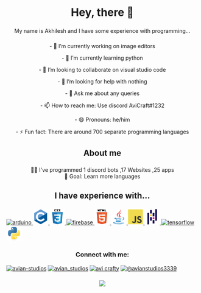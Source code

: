

<h1 align="center">Hey, there 👋</h1>

###

<p align="center">My name is Akhilesh and I have some experience with programming...</p>

###

<p align="center">- 🔭 I’m currently working on image editors</p>
<p align="center">- 🌱 I’m currently learning python</p>
<p align="center">- 👯 I’m looking to collaborate on visual studio code</p>
<p align="center">- 🤔 I’m looking for help with nothing</p>
<p align="center">- 💬 Ask me about any queries</p>
<p align="center">- 📫 How to reach me: Use discord AviCraft#1232</p>
<p align="center">- 😄 Pronouns: he/him </p>
<p align="center">- ⚡ Fun fact: There are around 700 separate programming languages</p>

###

<h2 align="center">About me</h2>

###

<p align="center">👨‍💻 I've programmed 1 discord bots ,17 Websites ,25 apps<br>🎯 Goal: Learn more languages</p>

###

<h2 align="center">I have experience with...</h2>

###

<div align="center">
<p align="left"> <a href="https://www.arduino.cc/" target="_blank" rel="noreferrer"> <img src="https://cdn.worldvectorlogo.com/logos/arduino-1.svg" alt="arduino" width="40" height="40"/> </a>  <a href="https://www.cprogramming.com/" target="_blank" rel="noreferrer"> <img src="https://raw.githubusercontent.com/devicons/devicon/master/icons/c/c-original.svg" alt="c" width="40" height="40"/> </a>  <a href="https://www.w3schools.com/css/" target="_blank" rel="noreferrer"> <img src="https://raw.githubusercontent.com/devicons/devicon/master/icons/css3/css3-original-wordmark.svg" alt="css3" width="40" height="40"/> </a> <a href="https://firebase.google.com/" target="_blank" rel="noreferrer"> <img src="https://www.vectorlogo.zone/logos/firebase/firebase-icon.svg" alt="firebase" width="40" height="40"/> </a> <a href="https://www.w3.org/html/" target="_blank" rel="noreferrer"> <img src="https://raw.githubusercontent.com/devicons/devicon/master/icons/html5/html5-original-wordmark.svg" alt="html5" width="40" height="40"/> </a> <a href="https://www.java.com" target="_blank" rel="noreferrer"> <img src="https://raw.githubusercontent.com/devicons/devicon/master/icons/java/java-original.svg" alt="java" width="40" height="40"/> </a> <a href="https://developer.mozilla.org/en-US/docs/Web/JavaScript" target="_blank" rel="noreferrer"> <img src="https://raw.githubusercontent.com/devicons/devicon/master/icons/javascript/javascript-original.svg" alt="javascript" width="40" height="40"/> </a>  <a href="https://pandas.pydata.org/" target="_blank" rel="noreferrer"> <img src="https://raw.githubusercontent.com/devicons/devicon/2ae2a900d2f041da66e950e4d48052658d850630/icons/pandas/pandas-original.svg" alt="pandas" width="40" height="40"/> </a> <a href="https://www.tensorflow.org" target="_blank" rel="noreferrer"> <img src="https://www.vectorlogo.zone/logos/tensorflow/tensorflow-icon.svg" alt="tensorflow" width="40" height="40"/> </a> <a href="https://www.python.org" target="_blank" rel="noreferrer"> <img src="https://raw.githubusercontent.com/devicons/devicon/master/icons/python/python-original.svg" alt="python" width="40" height="40"/> </a> </p>
</div>

###

<h3 align="center">Connect with me:</h3>
<p align="left">
<a href="https://codepen.io/Avian-studios" target="blank"><img align="center" src="https://raw.githubusercontent.com/rahuldkjain/github-profile-readme-generator/master/src/images/icons/Social/codepen.svg" alt="avian-studios" height="30" width="40" /></a>
<a href="https://twitter.com/avian_studios" target="blank"><img align="center" src="https://raw.githubusercontent.com/rahuldkjain/github-profile-readme-generator/master/src/images/icons/Social/twitter.svg" alt="avian_studios" height="30" width="40" /></a>
<a href="https://www.facebook.com/profile.php?id=100069108975300" target="blank"><img align="center" src="https://raw.githubusercontent.com/rahuldkjain/github-profile-readme-generator/master/src/images/icons/Social/facebook.svg" alt="avi crafty" height="30" width="40" /></a>
<a href="https://www.youtube.com/c/@avianstudios3339" target="blank"><img align="center" src="https://raw.githubusercontent.com/rahuldkjain/github-profile-readme-generator/master/src/images/icons/Social/youtube.svg" alt="@avianstudios3339" height="30" width="40" /></a>
</p>

###

<div align="center">
  <img height="35" src="https://komarev.com/ghpvc/?username=theavian&style=for-the-badge&color=red"  />
</div>

###
